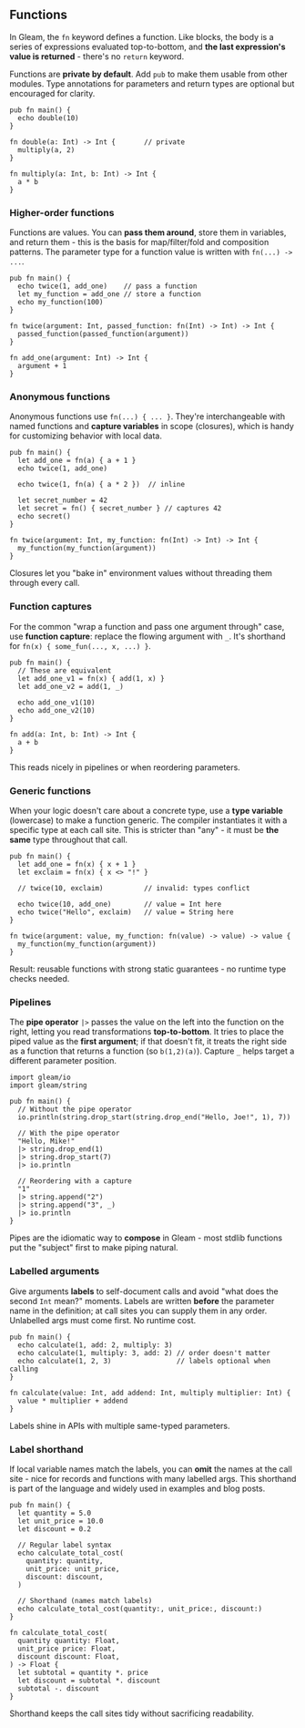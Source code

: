 ## Functions

In Gleam, the `fn` keyword defines a function. Like blocks, the body is a series of expressions evaluated top-to-bottom, and **the last expression's value is returned** - there's no `return` keyword. 

Functions are **private by default**. Add `pub` to make them usable from other modules. Type annotations for parameters and return types are optional but encouraged for clarity. 

```gleam
pub fn main() {
  echo double(10)
}

fn double(a: Int) -> Int {       // private
  multiply(a, 2)
}

fn multiply(a: Int, b: Int) -> Int {
  a * b
}
```

### Higher-order functions

Functions are values. You can **pass them around**, store them in variables, and return them - this is the basis for map/filter/fold and composition patterns. The parameter type for a function value is written with `fn(...) -> ...`.

```gleam
pub fn main() {
  echo twice(1, add_one)    // pass a function
  let my_function = add_one // store a function
  echo my_function(100)
}

fn twice(argument: Int, passed_function: fn(Int) -> Int) -> Int {
  passed_function(passed_function(argument))
}

fn add_one(argument: Int) -> Int {
  argument + 1
}
```

### Anonymous functions 

Anonymous functions use `fn(...) { ... }`. They're interchangeable with named functions and **capture variables** in scope (closures), which is handy for customizing behavior with local data.

```gleam
pub fn main() {
  let add_one = fn(a) { a + 1 }
  echo twice(1, add_one)

  echo twice(1, fn(a) { a * 2 })  // inline

  let secret_number = 42
  let secret = fn() { secret_number } // captures 42
  echo secret()
}

fn twice(argument: Int, my_function: fn(Int) -> Int) -> Int {
  my_function(my_function(argument))
}
```

Closures let you "bake in" environment values without threading them through every call.

### Function captures

For the common "wrap a function and pass one argument through" case, use **function capture**: replace the flowing argument with `_`. It's shorthand for `fn(x) { some_fun(..., x, ...) }`.

```gleam
pub fn main() {
  // These are equivalent
  let add_one_v1 = fn(x) { add(1, x) }
  let add_one_v2 = add(1, _)

  echo add_one_v1(10)
  echo add_one_v2(10)
}

fn add(a: Int, b: Int) -> Int {
  a + b
}
```

This reads nicely in pipelines or when reordering parameters. 

### Generic functions

When your logic doesn't care about a concrete type, use a **type variable** (lowercase) to make a function generic. The compiler instantiates it with a specific type at each call site. This is stricter than "any" - it must be **the same** type throughout that call. 

```gleam
pub fn main() {
  let add_one = fn(x) { x + 1 }
  let exclaim = fn(x) { x <> "!" }

  // twice(10, exclaim)          // invalid: types conflict

  echo twice(10, add_one)        // value = Int here
  echo twice("Hello", exclaim)   // value = String here
}

fn twice(argument: value, my_function: fn(value) -> value) -> value {
  my_function(my_function(argument))
}
```

Result: reusable functions with strong static guarantees - no runtime type checks needed.

### Pipelines

The **pipe operator** `|>` passes the value on the left into the function on the right, letting you read transformations **top-to-bottom**. It tries to place the piped value as the **first argument**; if that doesn't fit, it treats the right side as a function that returns a function (so `b(1,2)(a)`). Capture `_` helps target a different parameter position. 

```gleam
import gleam/io
import gleam/string

pub fn main() {
  // Without the pipe operator
  io.println(string.drop_start(string.drop_end("Hello, Joe!", 1), 7))

  // With the pipe operator
  "Hello, Mike!"
  |> string.drop_end(1)
  |> string.drop_start(7)
  |> io.println

  // Reordering with a capture
  "1"
  |> string.append("2")
  |> string.append("3", _)
  |> io.println
}
```

Pipes are the idiomatic way to **compose** in Gleam - most stdlib functions put the "subject" first to make piping natural. 

### Labelled arguments

Give arguments **labels** to self-document calls and avoid "what does the second `Int` mean?" moments. Labels are written **before** the parameter name in the definition; at call sites you can supply them in any order. Unlabelled args must come first. No runtime cost. 

```gleam
pub fn main() {
  echo calculate(1, add: 2, multiply: 3)
  echo calculate(1, multiply: 3, add: 2) // order doesn't matter
  echo calculate(1, 2, 3)                // labels optional when calling
}

fn calculate(value: Int, add addend: Int, multiply multiplier: Int) {
  value * multiplier + addend
}
```

Labels shine in APIs with multiple same-typed parameters. 

### Label shorthand

If local variable names match the labels, you can **omit** the names at the call site - nice for records and functions with many labelled args. This shorthand is part of the language and widely used in examples and blog posts.

```gleam
pub fn main() {
  let quantity = 5.0
  let unit_price = 10.0
  let discount = 0.2

  // Regular label syntax
  echo calculate_total_cost(
    quantity: quantity,
    unit_price: unit_price,
    discount: discount,
  )

  // Shorthand (names match labels)
  echo calculate_total_cost(quantity:, unit_price:, discount:)
}

fn calculate_total_cost(
  quantity quantity: Float,
  unit_price price: Float,
  discount discount: Float,
) -> Float {
  let subtotal = quantity *. price
  let discount = subtotal *. discount
  subtotal -. discount
}
```

Shorthand keeps the call sites tidy without sacrificing readability. 

